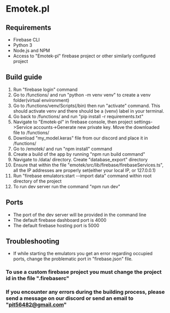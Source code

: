 # Emotek.pl

## Requirements<br />
- Firebase CLI<br />
- Python 3<br />
- Node.js and NPM<br />
- Access to "Emotek-pl" firebase project or other similarly configured project<br />

## Build guide
1. Run "firebase login" command<br />
2. Go to /functions/ and run "python -m venv venv" to create a venv folder(virtual environment)<br />
3. Go to /functions/venv/Scripts(/bin) then run "activate" command. This should activate venv and there should be a (venv) label in your terminal.<br />
4. Go back to /functions/ and run "pip install -r requirements.txt"<br />
5. Navigate to "Emotek-pl" in firebase console, then project settings->Service accounts->Generate new private key. Move the downloaded file to /functions/<br />
6. Download "my_model.keras" file from our discord and place it in /functions/<br />
7. Go to /emotek/ and run "npm install" command<br />
8. Create a build of the app by running "npm run build command"<br />
9. Navigate to /data/ directory. Create "database_export" directory<br />
10. Ensure that within the file "emotek/src/lib/firebase/firebaseServices.ts", all the IP addresses are properly set(either your local IP, or 127.0.0.1)<br />
11. Run "firebase emulators:start --import data" command within root directory of the project<br />
12. To run dev server run the command "npm run dev"<br />

## Ports
- The port of the dev server will be provided in the command line<br />
- The default firebase dashboard port is 4000<br />
- The default firebase hosting port is 5000<br />

## Troubleshooting
- If while starting the emulators you get an error regarding occupied ports, change the problematic port in "firebase.json" file.

### To use a custom firebase project you must change the project id in the file ".firebaserc"
### If you encounter any errors during the building process, please send a message on our discord or send an email to "pit56482@gmail.com"
